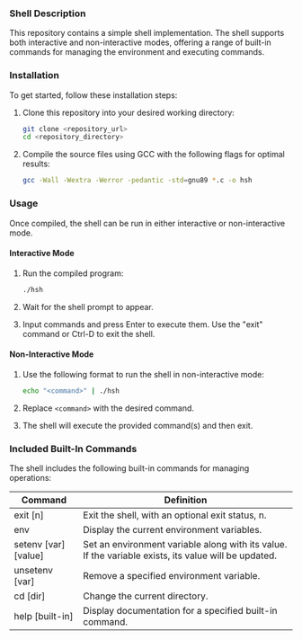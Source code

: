 ### Shell Description

This repository contains a simple shell implementation. The shell supports both interactive and non-interactive modes, offering a range of built-in commands for managing the environment and executing commands.

### Installation

To get started, follow these installation steps:

1. Clone this repository into your desired working directory:
   ```sh
   git clone <repository_url>
   cd <repository_directory>
   ```

2. Compile the source files using GCC with the following flags for optimal results:
   ```sh
   gcc -Wall -Wextra -Werror -pedantic -std=gnu89 *.c -o hsh
   ```

### Usage

Once compiled, the shell can be run in either interactive or non-interactive mode.

#### Interactive Mode

1. Run the compiled program:
   ```sh
   ./hsh
   ```

2. Wait for the shell prompt to appear.

3. Input commands and press Enter to execute them. Use the "exit" command or Ctrl-D to exit the shell.

#### Non-Interactive Mode

1. Use the following format to run the shell in non-interactive mode:
   ```sh
   echo "<command>" | ./hsh
   ```

2. Replace `<command>` with the desired command.

3. The shell will execute the provided command(s) and then exit.

### Included Built-In Commands

The shell includes the following built-in commands for managing operations:

| Command             | Definition                                                                                |
| ------------------- | ----------------------------------------------------------------------------------------- |
| exit [n]            | Exit the shell, with an optional exit status, n.                                          |
| env                 | Display the current environment variables.                                                |
| setenv [var][value] | Set an environment variable along with its value. If the variable exists, its value will be updated. |
| unsetenv [var]      | Remove a specified environment variable.                                                  |
| cd [dir]            | Change the current directory.                                                             |
| help [built-in]     | Display documentation for a specified built-in command.                                   |
